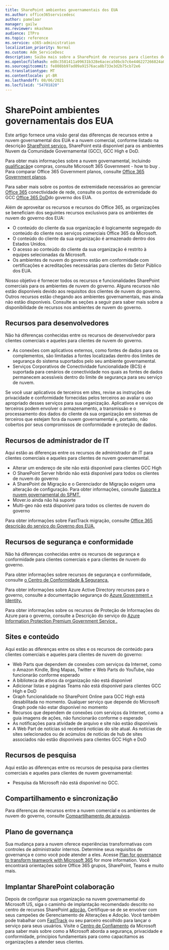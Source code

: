 ```yaml
---
title: SharePoint ambientes governamentais dos EUA
ms.author: office365servicedesc
author: pamelaar
manager: gailw
ms.reviewer: mkashman
audience: ITPro
ms.topic: reference
ms.service: o365-administration
localization_priority: Normal
ms.custom: Adm_ServiceDesc
description: Saiba mais sobre a SharePoint de recursos para clientes de nuvem do governo dos EUA.
ms.openlocfilehash: ed8c3581411a99631b328e6aceca50bcb7c6e446227266824a0f66916fa62216
ms.sourcegitcommit: fe808bb97ad09a91576aca8b733e3d2b75cb72e6
ms.translationtype: MT
ms.contentlocale: pt-BR
ms.lasthandoff: 08/06/2021
ms.locfileid: "54701820"
---
```

# <a name="sharepoint-for-us-government-environments"></a>SharePoint ambientes governamentais dos EUA

Este artigo fornece uma visão geral das diferenças de recursos entre a nuvem governamental dos EUA e a nuvem comercial, conforme listado na descrição [SharePoint serviço.](../../sharepoint-online-service-description/sharepoint-online-service-description.md) SharePoint está disponível para os ambientes Nuvem da Comunidade Governamental (GCC), GCC High e DoD. 

Para obter mais informações sobre a nuvem governamental, incluindo [qualificação](./microsoft-365-government-how-to-buy.md)e compras, consulte Microsoft 365 Government - how to buy . Para comparar Office 365 Government planos, consulte [Office 365 Government planos](https://www.microsoft.com/microsoft-365/government/compare-office-365-government-plans?rtc=1#EligibilityRequirements).

Para saber mais sobre os pontos de extremidade necessários ao gerenciar [Office 365](/office365/enterprise/office-365-u-s-government-gcc-high-endpoints#sharepoint-online-and-onedrive-for-business) conectividade de rede, consulte os pontos de extremidade do GCC [Office 365 DoD](/office365/enterprise/office-365-u-s-government-dod-endpoints#sharepoint-online-and-onedrive-for-business)do governo dos EUA.

Além de aproveitar os recursos e recursos do Office 365, as organizações se beneficiam dos seguintes recursos exclusivos para os ambientes de nuvem do governo dos EUA:

-   O conteúdo do cliente da sua organização é logicamente segregado do conteúdo do cliente nos serviços comerciais Office 365 da Microsoft.
-   O conteúdo do cliente da sua organização é armazenado dentro dos Estados Unidos.
-   O acesso ao conteúdo do cliente da sua organização é restrito à equipes selecionadas da Microsoft.
-   Os ambientes de nuvem do governo estão em conformidade com certificações e acreditações necessárias para clientes do Setor Público dos EUA.

Nosso objetivo é fornecer todos os recursos e funcionalidades SharePoint comerciais para os ambientes de nuvem do governo. Alguns recursos não estão disponíveis devido aos requisitos dos clientes de nuvem do governo. Outros recursos estão chegando aos ambientes governamentais, mas ainda não estão disponíveis. Consulte as seções a seguir para saber mais sobre a disponibilidade de recursos nos ambientes de nuvem do governo.

## <a name="developer-features"></a>Recursos para desenvolvedores

Não há diferenças conhecidas entre os recursos de desenvolvedor para clientes comerciais e aqueles para clientes de nuvem do governo.

- As conexões com aplicativos externos, como fontes de dados para os complementos, são limitadas a fontes localizadas dentro dos limites de segurança do sistema suportados pelo seu ambiente governamental.
- Serviços Corporativos de Conectividade funcionalidade (BCS) é suportada para cenários de conectividade nos quais as fontes de dados permanecem acessíveis dentro do limite de segurança para seu serviço de nuvem.

Se você usar aplicativos de terceiros em sites, revise as instruções de privacidade e conformidade fornecidas pelos terceiros ao avaliar o uso apropriado desses serviços para sua organização. Aplicativos e serviços de terceiros podem envolver o armazenamento, a transmissão e o processamento dos dados do cliente da sua organização em sistemas de terceiros que estejam fora da nuvem governamental e, portanto, não cobertos por seus compromissos de conformidade e proteção de dados. 

## <a name="it-admin-features"></a>Recursos de administrador de IT

Aqui estão as diferenças entre os recursos de administrador de IT para clientes comerciais e aqueles para clientes de nuvem governamental.

- Alterar um endereço de site não está disponível para clientes GCC High
- O SharePoint Server híbrido não está disponível para todos os clientes de nuvem do governo
- A SharePoint de Migração e o Gerenciador de Migração exigem uma alteração de configuração. Para obter informações, consulte [Suporte a nuvem governamental do SPMT.](/sharepointmigration/spmt-install-issues#government-cloud-support)
- Mover.io ainda não há suporte
- Multi-geo não está disponível para todos os clientes de nuvem do governo

Para obter informações sobre FastTrack migração, consulte [Office 365 descrição do serviço do Governo dos EUA.](./office-365-us-government.md#data-migrations-performed-by-fasttrack)

## <a name="security-and-compliance-features"></a>Recursos de segurança e conformidade

Não há diferenças conhecidas entre os recursos de segurança e conformidade para clientes comerciais e para clientes de nuvem do governo.

Para obter informações sobre recursos de segurança e conformidade, consulte [o Centro de Conformidade & Segurança.](../office-365-securitycompliance-center.md)

Para obter informações sobre Azure Active Directory recursos para o governo, consulte a documentação segurança do [Azure Government + Identity.](/azure/azure-government/documentation-government-services-securityandidentity#azure-active-directory) 

Para obter informações sobre os recursos de Proteção de Informações do Azure para o governo, consulte a Descrição do serviço do [Azure Information Protection Premium Government Service .](/enterprise-mobility-security/solutions/ems-aip-premium-govt-service-description) 

## <a name="sites-and-content"></a>Sites e conteúdo

Aqui estão as diferenças entre os sites e os recursos de conteúdo para clientes comerciais e aqueles para clientes de nuvem do governo:

- Web Parts que dependem de conexões com serviços da Internet, como o Amazon Kindle, Bing Mapas, Twitter e Web Parts do YouTube, não funcionarão conforme esperado
- A biblioteca de ativos da organização não está disponível
- Adicionar listas e páginas Teams não está disponível para clientes GCC High e DoD
- Graph funcionalidade no SharePoint Online para GCC High está desabilitada no momento. Qualquer serviço que depende do Microsoft Graph pode não estar disponível no momento
- Recursos que dependem de conexões com serviços da Internet, como a guia imagens de ações, não funcionarão conforme o esperado
- As notificações para atividade de arquivo e site não estão disponíveis
- A Web Part de notícias só receberá notícias do site atual. As notícias de sites selecionados ou de acúmulos de notícias de hub de sites associados não estão disponíveis para clientes GCC High e DoD

## <a name="search-features"></a>Recursos de pesquisa

Aqui estão as diferenças entre os recursos de pesquisa para clientes comerciais e aqueles para clientes de nuvem governamental:

- Pesquisa da Microsoft não está disponível no GCC.

## <a name="sharing-and-sync"></a>Compartilhamento e sincronização

Para diferenças de recursos entre a nuvem comercial e os ambientes de nuvem do governo, consulte [Compartilhamento de arquivos](./gcc-high-and-dod.md#file-sharing).

## <a name="plan-for-governance"></a>Plano de governança

Sua mudança para a nuvem oferece experiências transformativas com controles de administrador internos. Determine seus requisitos de governança e como você pode atender a eles. Acesse [Plan for governance to transform teamwork with Microsoft 365](https://resources.techcommunity.microsoft.com/teamwork-governance/) for more information. Você encontrará orientações sobre Office 365 grupos, SharePoint, Teams e muito mais.

## <a name="deploy-sharepoint-for-collaboration"></a>Implantar SharePoint colaboração

Depois de configurar sua organização na nuvem governamental do Microsoft US, siga o caminho de implantação recomendado descrito no centro de recursos SharePoint [adoção.](https://resources.techcommunity.microsoft.com/resources/SharePoint-adoption/) Certifique-se de se envolver com seus campeões de Gerenciamento de Alterações e Adoção.
Você também pode trabalhar com [FastTrack](https://www.microsoft.com/fasttrack) ou seu parceiro escolhido para lançar o serviço para seus usuários.
Visite o [Centro de Confiamento](https://www.microsoft.com/trust-center) da Microsoft para saber mais sobre como a Microsoft aborda a segurança, privacidade e conformidade, princípios fundamentais para como capacitamos as organizações a atender seus clientes.

